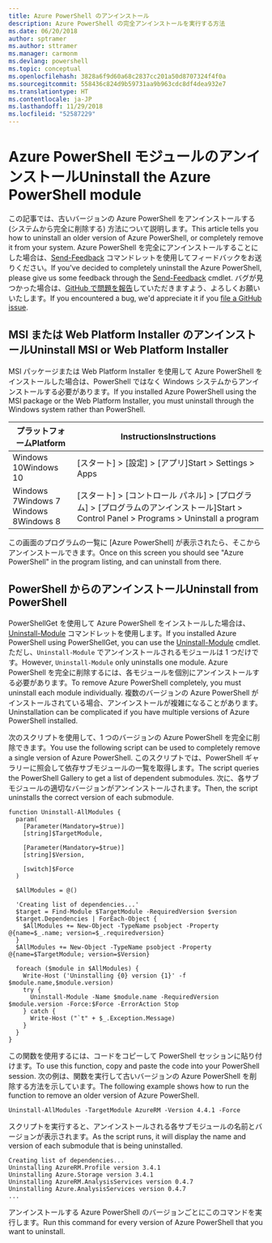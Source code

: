 ```yaml
---
title: Azure PowerShell のアンインストール
description: Azure PowerShell の完全アンインストールを実行する方法
ms.date: 06/20/2018
author: sptramer
ms.author: sttramer
ms.manager: carmonm
ms.devlang: powershell
ms.topic: conceptual
ms.openlocfilehash: 3828a6f9d60a68c2837cc201a50d8707324f4f0a
ms.sourcegitcommit: 558436c824d9b59731aa9b963cdc8df4dea932e7
ms.translationtype: HT
ms.contentlocale: ja-JP
ms.lasthandoff: 11/29/2018
ms.locfileid: "52587229"
---
```

# <a name="uninstall-the-azure-powershell-module"></a><span data-ttu-id="0c760-103">Azure PowerShell モジュールのアンインストール</span><span class="sxs-lookup"><span data-stu-id="0c760-103">Uninstall the Azure PowerShell module</span></span>

<span data-ttu-id="0c760-104">この記事では、古いバージョンの Azure PowerShell をアンインストールする (システムから完全に削除する) 方法について説明します。</span><span class="sxs-lookup"><span data-stu-id="0c760-104">This article tells you how to uninstall an older version of Azure PowerShell, or completely remove it from your system.</span></span> <span data-ttu-id="0c760-105">Azure PowerShell を完全にアンインストールすることにした場合は、[Send-Feedback](/powershell/module/azurerm.profile/send-feedback) コマンドレットを使用してフィードバックをお送りください。</span><span class="sxs-lookup"><span data-stu-id="0c760-105">If you've decided to completely uninstall the Azure PowerShell, please give us some feedback through the [Send-Feedback](/powershell/module/azurerm.profile/send-feedback) cmdlet.</span></span>
<span data-ttu-id="0c760-106">バグが見つかった場合は、[GitHub で問題を報告](https://github.com/azure/azure-powershell/issues)していただきますよう、よろしくお願いいたします。</span><span class="sxs-lookup"><span data-stu-id="0c760-106">If you encountered a bug, we'd appreciate it if you [file a GitHub issue](https://github.com/azure/azure-powershell/issues).</span></span>

## <a name="uninstall-msi-or-web-platform-installer"></a><span data-ttu-id="0c760-107">MSI または Web Platform Installer のアンインストール</span><span class="sxs-lookup"><span data-stu-id="0c760-107">Uninstall MSI or Web Platform Installer</span></span>

<span data-ttu-id="0c760-108">MSI パッケージまたは Web Platform Installer を使用して Azure PowerShell をインストールした場合は、PowerShell ではなく Windows システムからアンインストールする必要があります。</span><span class="sxs-lookup"><span data-stu-id="0c760-108">If you installed Azure PowerShell using the MSI package or the Web Platform Installer, you must uninstall through the Windows system rather than PowerShell.</span></span>

| <span data-ttu-id="0c760-109">プラットフォーム</span><span class="sxs-lookup"><span data-stu-id="0c760-109">Platform</span></span> | <span data-ttu-id="0c760-110">Instructions</span><span class="sxs-lookup"><span data-stu-id="0c760-110">Instructions</span></span> |
|----------|--------------|
| <span data-ttu-id="0c760-111">Windows 10</span><span class="sxs-lookup"><span data-stu-id="0c760-111">Windows 10</span></span> | <span data-ttu-id="0c760-112">[スタート] > [設定] > [アプリ]</span><span class="sxs-lookup"><span data-stu-id="0c760-112">Start > Settings > Apps</span></span> |
| <span data-ttu-id="0c760-113">Windows 7</span><span class="sxs-lookup"><span data-stu-id="0c760-113">Windows 7</span></span> </br><span data-ttu-id="0c760-114">Windows 8</span><span class="sxs-lookup"><span data-stu-id="0c760-114">Windows 8</span></span> | <span data-ttu-id="0c760-115">[スタート] > [コントロール パネル] > [プログラム] > [プログラムのアンインストール]</span><span class="sxs-lookup"><span data-stu-id="0c760-115">Start > Control Panel > Programs > Uninstall a program</span></span> |

<span data-ttu-id="0c760-116">この画面のプログラムの一覧に [Azure PowerShell] が表示されたら、そこからアンインストールできます。</span><span class="sxs-lookup"><span data-stu-id="0c760-116">Once on this screen you should see "Azure PowerShell" in the program listing, and can uninstall from there.</span></span>

## <a name="uninstall-from-powershell"></a><span data-ttu-id="0c760-117">PowerShell からのアンインストール</span><span class="sxs-lookup"><span data-stu-id="0c760-117">Uninstall from PowerShell</span></span>

<span data-ttu-id="0c760-118">PowerShellGet を使用して Azure PowerShell をインストールした場合は、[Uninstall-Module](/powershell/module/powershellget/uninstall-module) コマンドレットを使用します。</span><span class="sxs-lookup"><span data-stu-id="0c760-118">If you installed Azure PowerShell using PowerShellGet, you can use the [Uninstall-Module](/powershell/module/powershellget/uninstall-module) cmdlet.</span></span> <span data-ttu-id="0c760-119">ただし、`Uninstall-Module` でアンインストールされるモジュールは 1 つだけです。</span><span class="sxs-lookup"><span data-stu-id="0c760-119">However, `Uninstall-Module` only uninstalls one module.</span></span> <span data-ttu-id="0c760-120">Azure PowerShell を完全に削除するには、各モジュールを個別にアンインストールする必要があります。</span><span class="sxs-lookup"><span data-stu-id="0c760-120">To remove Azure PowerShell completely, you must uninstall each module individually.</span></span> <span data-ttu-id="0c760-121">複数のバージョンの Azure PowerShell がインストールされている場合、アンインストールが複雑になることがあります。</span><span class="sxs-lookup"><span data-stu-id="0c760-121">Uninstallation can be complicated if you have multiple versions of Azure PowerShell installed.</span></span>

<span data-ttu-id="0c760-122">次のスクリプトを使用して、1 つのバージョンの Azure PowerShell を完全に削除できます。</span><span class="sxs-lookup"><span data-stu-id="0c760-122">You use the following script can be used to completely remove a single version of Azure PowerShell.</span></span> <span data-ttu-id="0c760-123">このスクリプトでは、PowerShell ギャラリーに照会して依存サブモジュールの一覧を取得します。</span><span class="sxs-lookup"><span data-stu-id="0c760-123">The script queries the PowerShell Gallery to get a list of dependent submodules.</span></span> <span data-ttu-id="0c760-124">次に、各サブモジュールの適切なバージョンがアンインストールされます。</span><span class="sxs-lookup"><span data-stu-id="0c760-124">Then, the script uninstalls the correct version of each submodule.</span></span>

```powershell-interactive
function Uninstall-AllModules {
  param(
    [Parameter(Mandatory=$true)]
    [string]$TargetModule,

    [Parameter(Mandatory=$true)]
    [string]$Version,

    [switch]$Force
  )

  $AllModules = @()

  'Creating list of dependencies...'
  $target = Find-Module $TargetModule -RequiredVersion $version
  $target.Dependencies | ForEach-Object {
    $AllModules += New-Object -TypeName psobject -Property @{name=$_.name; version=$_.requiredversion}
  }
  $AllModules += New-Object -TypeName psobject -Property @{name=$TargetModule; version=$Version}

  foreach ($module in $AllModules) {
    Write-Host ('Uninstalling {0} version {1}' -f $module.name,$module.version)
    try {
      Uninstall-Module -Name $module.name -RequiredVersion $module.version -Force:$Force -ErrorAction Stop
    } catch {
      Write-Host ("`t" + $_.Exception.Message)
    }
  }
}
```

<span data-ttu-id="0c760-125">この関数を使用するには、コードをコピーして PowerShell セッションに貼り付けます。</span><span class="sxs-lookup"><span data-stu-id="0c760-125">To use this function, copy and paste the code into your PowerShell session.</span></span> <span data-ttu-id="0c760-126">次の例は、関数を実行して古いバージョンの Azure PowerShell を削除する方法を示しています。</span><span class="sxs-lookup"><span data-stu-id="0c760-126">The following example shows how to run the function to remove an older version of Azure PowerShell.</span></span>

```powershell-interactive
Uninstall-AllModules -TargetModule AzureRM -Version 4.4.1 -Force
```

<span data-ttu-id="0c760-127">スクリプトを実行すると、アンインストールされる各サブモジュールの名前とバージョンが表示されます。</span><span class="sxs-lookup"><span data-stu-id="0c760-127">As the script runs, it will display the name and version of each submodule that is being uninstalled.</span></span>

```output
Creating list of dependencies...
Uninstalling AzureRM.Profile version 3.4.1
Uninstalling Azure.Storage version 3.4.1
Uninstalling AzureRM.AnalysisServices version 0.4.7
Uninstalling Azure.AnalysisServices version 0.4.7
...
```

<span data-ttu-id="0c760-128">アンインストールする Azure PowerShell のバージョンごとにこのコマンドを実行します。</span><span class="sxs-lookup"><span data-stu-id="0c760-128">Run this command for every version of Azure PowerShell that you want to uninstall.</span></span>
